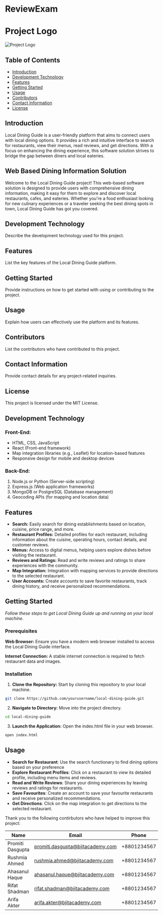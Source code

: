 # ReviewExam
# Project Logo
![Project Logo](downloads/Project_logo_eng.png)

## Table of Contents
- [Introduction](#introduction)
- [Development Technology](#development-technology)
- [Features](#features)
- [Getting Started](#getting-started)
- [Usage](#usage)
- [Contributors](#contributors)
- [Contact Information](#contact-information)
- [License](#license)

## Introduction
Local Dining Guide is a user-friendly platform that aims to connect users with local dining options. It provides a rich and intuitive interface to search for restaurants, view their menus, read reviews, and get directions. With a focus on enhancing the dining experience, this software solution strives to bridge the gap between diners and local eateries.

## Web Based Dining Information Solution
Welcome to the Local Dining Guide project! This web-based software solution is designed to provide users with comprehensive dining information, making it easy for them to explore and discover local restaurants, cafes, and eateries. Whether you're a food enthusiast looking for new culinary experiences or a traveler seeking the best dining spots in town, Local Dining Guide has got you covered.



## Development Technology
Describe the development technology used for this project.

## Features
List the key features of the Local Dining Guide platform.

## Getting Started
Provide instructions on how to get started with using or contributing to the project.

## Usage
Explain how users can effectively use the platform and its features.

## Contributors
List the contributors who have contributed to this project.

## Contact Information
Provide contact details for any project-related inquiries.

## License
This project is licensed under the MIT License.


<h2>Development Technology</h2>

<h3>Front-End:</h3>
<ul>
    <li>HTML, CSS, JavaScript</li>
    <li>React (Front-end framework)</li>
    <li>Map integration libraries (e.g., Leaflet) for location-based features</li>
    <li>Responsive design for mobile and desktop devices</li>
</ul>

<h3>Back-End:</h3>
<ol>
    <li>Node.js or Python (Server-side scripting)</li>
    <li>Express.js (Web application frameworks)</li>
    <li>MongoDB or PostgreSQL (Database management)</li>
    <li>Geocoding APIs (for mapping and location data)</li>
</ol>

<h2>Features</h2>

<ul>
    <li><strong>Search:</strong> Easily search for dining establishments based on location, cuisine, price range, and more.</li>
    <li><strong>Restaurant Profiles:</strong> Detailed profiles for each restaurant, including information about the cuisine, operating hours, contact details, and customer reviews.</li>
    <li><strong>Menus:</strong> Access to digital menus, helping users explore dishes before visiting the restaurant.</li>
    <li><strong>Reviews and Ratings:</strong> Read and write reviews and ratings to share experiences with the community.</li>
    <li><strong>Map Integration:</strong> Integration with mapping services to provide directions to the selected restaurant.</li>
    <li><strong>User Accounts:</strong> Create accounts to save favorite restaurants, track dining history, and receive personalized recommendations.</li>
</ul>

## Getting Started
*Follow these steps to get Local Dining Guide up and running on your local machine.*
### Prerequisites
**Web Browser:** Ensure you have a modern web browser installed to access the Local Dining 
Guide interface.

**Internet Connection:** A stable internet connection is required to fetch restaurant data and 
images.

### Installation
1. **Clone the Repository:** Start by cloning this repository to your local machine.
 ```sh 
git clone https://github.com/yourusername/local-dining-guide.git
```
2. **Navigate to Directory:** Move into the project directory.
```sh 
cd local-dining-guide
```
3. **Launch the Application:** Open the index.html file in your web browser.
```sh 
open index.html
```


## Usage

- **Search for Restaurant**: Use the search functionary to find dining options based on your preference
- **Explore Restaurant Profiles**: Click on a restaurant to view its detailed profile,
including menu items and reviews.
- **Read and Write Reviews**: Share your dining experiences by leaving reviews
and ratings for restaurants.
- **Save Favourites**: Create an account to save your favourite restaurants and
receive personalized recommendations.
- **Get Directions**: Click on the map integration to get directions to the selected
restaurant.

Thank you to the following contirbutors who have helped to improve this project:

| Name | Email | Phone |
| ------ | ------ | ------ |
| Promiti Dasgupta | promiti.dasgupta@bjitacademy.com | +8801234567 |
| Rushmia Ahmed | rushmia.ahmed@bjitacademy.com| +8801234567 |
| Ahasanul Haque |ahasanul.haque@bjitacademy.com| +8801234567 |
| Rifat Shadman | rifat.shadman@bjitacademy.com | +8801234567 |
| Arifa Akter | arifa.akter@bjitacademy.com | +8801234567 |
